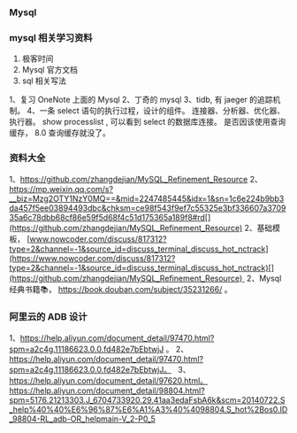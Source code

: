 ### Mysql

### mysql 相关学习资料
1. 极客时间
2. Mysql 官方文档
3. sql 相关写法


1、复习 OneNote 上面的 Mysql 
2、丁奇的 mysql 
3、tidb, 有 jaeger 的追踪机制。 
4、一条 select 语句的执行过程，设计的组件。 连接器、分析器、优化器、执行器。
show processlist , 可以看到 select 的数据库连接。
是否因该使用查询缓存， 8.0 查询缓存就没了。 


### 资料大全

1、https://github.com/zhangdejian/MySQL_Refinement_Resource
2、https://mp.weixin.qq.com/s?__biz=Mzg2OTY1NzY0MQ==&mid=2247485445&idx=1&sn=1c6e224b9bb3da457f5ee03894493dbc&chksm=ce98f543f9ef7c55325e3bf336607a370935a6c78dbb68cf86e59f5d68f4c51d175365a189f8#rd[](https://github.com/zhangdejian/MySQL_Refinement_Resource)
2、基础模板， [www.nowcoder.com/discuss/817312?type=2&channel=-1&source_id=discuss_terminal_discuss_hot_nctrack](https://www.nowcoder.com/discuss/817312?type=2&channel=-1&source_id=discuss_terminal_discuss_hot_nctrack)[](https://github.com/zhangdejian/MySQL_Refinement_Resource) 
2、Mysql 经典书籍📚， https://book.douban.com/subject/35231266/ 。 

### 阿里云的 ADB 设计

1、https://help.aliyun.com/document_detail/97470.html?spm=a2c4g.11186623.0.0.fd482e7bEbtwjJ 。 
2、https://help.aliyun.com/document_detail/97470.html?spm=a2c4g.11186623.0.0.fd482e7bEbtwjJ。  
3、https://help.aliyun.com/document_detail/97620.html。   https://help.aliyun.com/document_detail/98804.html?spm=5176.21213303.J_6704733920.29.41aa3edaFsbA6k&scm=20140722.S_help%40%40%E6%96%87%E6%A1%A3%40%4098804.S_hot%2Bos0.ID_98804-RL_adb-OR_helpmain-V_2-P0_5 

